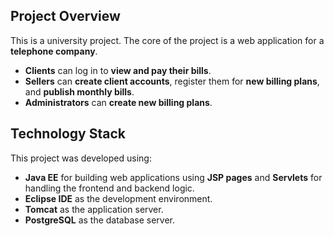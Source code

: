 ## Project Overview  
This is a university project. The core of the project is a web application for a **telephone company**.  

- **Clients** can log in to **view and pay their bills**.  
- **Sellers** can **create client accounts**, register them for **new billing plans**, and **publish monthly bills**.  
- **Administrators** can **create new billing plans**.  

## Technology Stack  
This project was developed using:  

- **Java EE** for building web applications using **JSP pages** and **Servlets** for handling the frontend and backend logic.
- **Eclipse IDE** as the development environment.  
- **Tomcat** as the application server.  
- **PostgreSQL** as the database server.  
